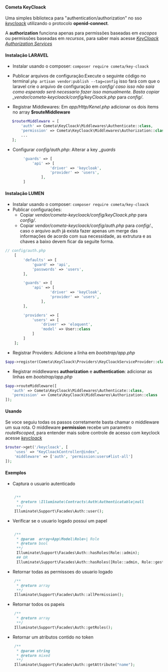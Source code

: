 #### Cometa KeyCloack

Uma simples biblioteca para "authentication/authorization" no sso _[keycloack](https://www.keycloak.org/)_ utilizando o protocolo **openid-connect**.

A **authorization** funciona apenas para permissões baseadas em _escopos_ ou permissões baseadas em _recursos_, para saber mais acesse _[KeyCloack Authorization Services](https://www.keycloak.org/docs/latest/authorization_services/index.html)_

#### Instalação **LARAVEL**

- Instalar usando o composer: `composer require cometa/key-cloack`
- Publicar arquivos de configuração:Execute o seguinte código no terminal `php artisan vendor:publish --tag=config` isso fará com que o laravel crie o arquivo de configuração em _config/ caso isso não saia como esperado será necessario fazer isso manualmente. Basta copiar \_vendor/cometa-keycloack/config/keyCloack.php_ para _config/_.

- Registrar Middlewares: Em _app/Http/Kenel.php_ adicionar os dois items no array **$routeMiddleware**

```php
   $routerMiddleware = [
       'auth' => Cometa\KeyCloack\Middlewares\Authenticate::class,
       'permission' => Cometa\KeyCloack\Middlewares\Authorization::class
       ...
   ];

```

* Configurar _config/auth.php_: Alterar a key __guards_
~~~php
        'guards' => [
            'api' => [
                    'driver' => 'keycloak',
                    'provider' => 'users',
                ],
        ]
~~~
#### Instalação **LUMEN**

- Instalar usando o composer: `composer require cometa/key-cloack`
- Publicar configurações:
  - Copiar _vendor/cometa-keycloack/config/keyCloack.php_ para _config/_.
  - Copiar _vendor/cometa-keycloack/config/auth.php_ para _config/_., caso o arquivo auth já exista fazer apenas um merge das informações de acordo com sua necessidade, as extrutura e as chaves a baixo devem ficar da seguite forma.

~~~php
// config/auth.php
    [
        'defaults' => [
            'guard' => 'api',
            'passwords' => 'users',
        ],

        'guards' => [
            'api' => [
                    'driver' => 'keyCloak',
                    'provider' => 'users',
                ],
        ],

        'providers' => [
            'users' => [
                'driver' => 'eloquent',
                'model' => User::class
            ]
        ]
    ];

~~~

* Registrar Providers: Adicione a linha em *_bootstrap/app.php_*

```php
$app->register(Cometa\KeyCloack\Providers\KeyCloackServiceProvider::class);
```

- Registrar middlewares **authorization** e **authentication**: adicionar as linhas em _bootstrap/app.php_

```php
$app->routeMiddleware([
   'auth' => Cometa\KeyCloack\Middlewares\Authenticate::class,
   'permission' => Cometa\KeyCloack\Middlewares\Authorization::class
]);

```

#### Usando

Se voce seguiu todas os passos corretamente basta chamar o middleware um sua rota. O middleware **permission** recebe um parametro _route#scoped_, para entender mais sobre controle de acesso com keyclock acesse _[keycloack](https://www.keycloak.org/)_

```php
$router->get('/keycloack', [
    'uses' => "KeyCloackController@index",
    'middleware' => ['auth', 'permission:users#list-all']
]);

```

#### Exemplos

- Captura o usuario autenticado

```php

    /**
     * @return \Illuminate\Contracts\Auth\Authenticatable|null
     **/
    Illuminate\Support\Facades\Auth::user();

```

- Verificar se o usuario logado possui um papel

```php

    /**
     * @param  array<App\Model\Role>| Role
     * @return bool
     **/
     Illuminate\Support\Facades\Auth::hasRoles(Role::admin);
     ## OR
     Illuminate\Support\Facades\Auth::hasRoles([Role::admin, Role::gestor]);
```

- Retornar todas as permissoes do usuario logado

```php
    /**
     * @return array
     **/
    Illuminate\Support\Facades\Auth::allPermission();
```

- Retornar todos os papeis

```php
    /**
     * @return array
     **/
    Illuminate\Support\Facades\Auth::getRoles();

```

- Retornar um atributos contido no token

```php
    /**
     * @param string
     * @return mixed
     **/
    Illuminate\Support\Facades\Auth::getAttribute("name");
```
